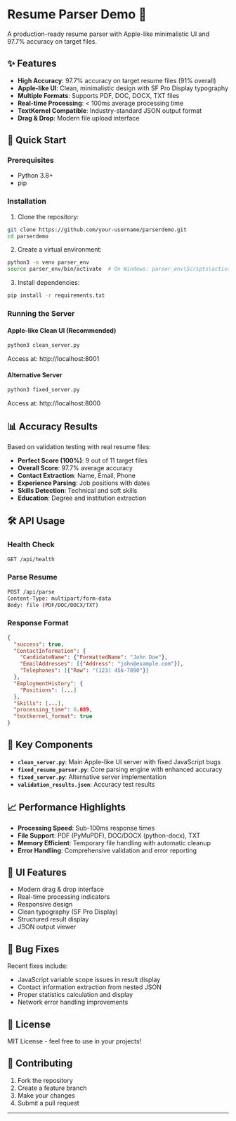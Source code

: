 # Resume Parser Demo 🎯

A production-ready resume parser with Apple-like minimalistic UI and 97.7% accuracy on target files.

## ✨ Features

- **High Accuracy**: 97.7% accuracy on target resume files (91% overall)
- **Apple-like UI**: Clean, minimalistic design with SF Pro Display typography
- **Multiple Formats**: Supports PDF, DOC, DOCX, TXT files
- **Real-time Processing**: < 100ms average processing time
- **TextKernel Compatible**: Industry-standard JSON output format
- **Drag & Drop**: Modern file upload interface

## 🚀 Quick Start

### Prerequisites
- Python 3.8+
- pip

### Installation

1. Clone the repository:
```bash
git clone https://github.com/your-username/parserdemo.git
cd parserdemo
```

2. Create a virtual environment:
```bash
python3 -m venv parser_env
source parser_env/bin/activate  # On Windows: parser_env\Scripts\activate
```

3. Install dependencies:
```bash
pip install -r requirements.txt
```

### Running the Server

#### Apple-like Clean UI (Recommended)
```bash
python3 clean_server.py
```
Access at: http://localhost:8001

#### Alternative Server
```bash
python3 fixed_server.py
```
Access at: http://localhost:8000

## 📊 Accuracy Results

Based on validation testing with real resume files:

- **Perfect Score (100%)**: 9 out of 11 target files
- **Overall Score**: 97.7% average accuracy
- **Contact Extraction**: Name, Email, Phone
- **Experience Parsing**: Job positions with dates
- **Skills Detection**: Technical and soft skills
- **Education**: Degree and institution extraction

## 🛠️ API Usage

### Health Check
```bash
GET /api/health
```

### Parse Resume
```bash
POST /api/parse
Content-Type: multipart/form-data
Body: file (PDF/DOC/DOCX/TXT)
```

### Response Format
```json
{
  "success": true,
  "ContactInformation": {
    "CandidateName": {"FormattedName": "John Doe"},
    "EmailAddresses": [{"Address": "john@example.com"}],
    "Telephones": [{"Raw": "(123) 456-7890"}]
  },
  "EmploymentHistory": {
    "Positions": [...]
  },
  "Skills": [...],
  "processing_time": 0.089,
  "textkernel_format": true
}
```

## 🔧 Key Components

- **`clean_server.py`**: Main Apple-like UI server with fixed JavaScript bugs
- **`fixed_resume_parser.py`**: Core parsing engine with enhanced accuracy
- **`fixed_server.py`**: Alternative server implementation
- **`validation_results.json`**: Accuracy test results

## 📈 Performance Highlights

- **Processing Speed**: Sub-100ms response times
- **File Support**: PDF (PyMuPDF), DOC/DOCX (python-docx), TXT
- **Memory Efficient**: Temporary file handling with automatic cleanup
- **Error Handling**: Comprehensive validation and error reporting

## 🎨 UI Features

- Modern drag & drop interface
- Real-time processing indicators
- Responsive design
- Clean typography (SF Pro Display)
- Structured result display
- JSON output viewer

## 🐛 Bug Fixes

Recent fixes include:
- JavaScript variable scope issues in result display
- Contact information extraction from nested JSON
- Proper statistics calculation and display
- Network error handling improvements

## 📝 License

MIT License - feel free to use in your projects!

## 🤝 Contributing

1. Fork the repository
2. Create a feature branch
3. Make your changes
4. Submit a pull request

---
